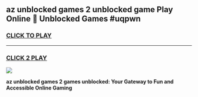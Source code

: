 
## az unblocked games 2 unblocked game Play Online 👋 Unblocked Games #uqpwn
<h3>
<a href="https://premium.freeplayer.one?title=az_unblocked_games_2&ref=21F">CLICK TO PLAY</a></h3>
<hr>

<h3>
<a href="https://premium.freeplayer.one?title=az_unblocked_games_2&ref=21F">CLICK 2 PLAY</a>
  
</h3>

<a href="https://premium.freeplayer.one?title=az_unblocked_games_2&ref=21F/"><img src="https://clearcache.store/games.png"></a>


**az unblocked games 2 games unblocked: Your Gateway to Fun and Accessible Online Gaming**
